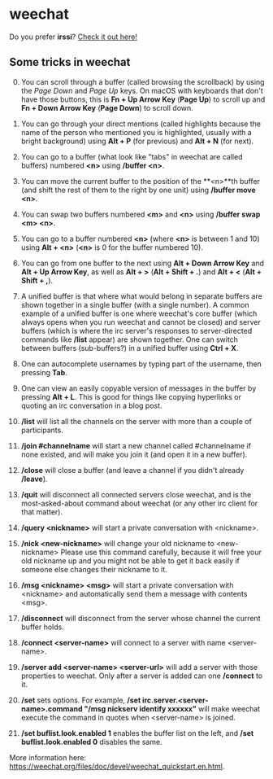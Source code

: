 weechat
=======

Do you prefer **irssi**? [Check it out here!](irssi.html)

## Some tricks in weechat

0. You can scroll through a buffer (called browsing the scrollback) by using the *Page Down* and *Page Up* keys. On macOS with keyboards that don't have those buttons, this is **Fn + Up Arrow Key** (**Page Up**) to scroll up and **Fn + Down Arrow Key** (**Page Down**) to scroll down.

1. You can go through your direct mentions (called highlights because the name of the person who mentioned you is highlighted, usually with a bright background) using **Alt + P** (for previous) and **Alt + N** (for next).

2. You can go to a buffer (what look like "tabs" in weechat are called buffers) numbered **&lt;n&gt;** using **/buffer &lt;n&gt;**.

25. You can move the current buffer to the position of the **&lt;n&gt;**th buffer (and shift the rest of them to the right by one unit) using **/buffer move &lt;n&gt;**.

26. You can swap two buffers numbered **&lt;m&gt;** and **&lt;n&gt;** using **/buffer swap &lt;m&gt; &lt;n&gt;**.

3. You can go to a buffer numbered **&lt;n&gt;** (where **&lt;n&gt;** is between 1 and 10) using **Alt + &lt;n&gt;** (**&lt;n&gt;** is 0 for the buffer numbered 10).

4. You can go from one buffer to the next using **Alt + Down Arrow Key** and **Alt + Up Arrow Key**, as well as **Alt + &gt;** (**Alt + Shift + .**) and **Alt + &lt;** (**Alt + Shift + ,**).

5. A unified buffer is that where what would belong in separate buffers are shown together in a single buffer (with a single number). A common example of a unified buffer is one where weechat's core buffer (which always opens when you run weechat and cannot be closed) and server buffers (which is where the irc server's responses to server-directed commands like **/list** appear) are shown together. One can switch between buffers (sub-buffers?) in a unified buffer using **Ctrl + X**.

6. One can autocomplete usernames by typing part of the username, then pressing **Tab**.

7. One can view an easily copyable version of messages in the buffer by pressing **Alt + L**. This is good for things like copying hyperlinks or quoting an irc conversation in a blog post.

8. **/list** will list all the channels on the server with more than a couple of participants.

9. **/join #channelname** will start a new channel called #channelname if none existed, and will make you join it (and open it in a new buffer).

10. **/close** will close a buffer (and leave a channel if you didn't already **/leave**).

11. **/quit** will disconnect all connected servers close weechat, and is the most-asked-about command about weechat (or any other irc client for that matter).

12. **/query &lt;nickname&gt;** will start a private conversation with &lt;nickname&gt;.

13. **/nick &lt;new-nickname&gt;** will change your old nickname to &lt;new-nickname&gt; Please use this command carefully, because it will free your old nickname up and you might not be able to get it back easily if someone else changes their nickname to it.

14. **/msg &lt;nickname&gt; &lt;msg&gt;** will start a private conversation with &lt;nickname&gt; and automatically send them a message with contents &lt;msg&gt;.

15. **/disconnect** will disconnect from the server whose channel the current buffer holds.

16. **/connect &lt;server-name&gt;** will connect to a server with name &lt;server-name&gt;.

17. **/server add &lt;server-name&gt; &lt;server-url&gt;** will add a server with those properties to weechat. Only after a server is added can one **/connect** to it.

18. **/set** sets options. For example, **/set irc.server.&lt;server-name&gt;.command "/msg nickserv identify xxxxxx"** will make weechat execute the command in quotes when &lt;server-name&gt; is joined.

19. **/set buflist.look.enabled 1** enables the buffer list on the left, and **/set buflist.look.enabled 0** disables the same.

More information here: <https://weechat.org/files/doc/devel/weechat_quickstart.en.html>.
